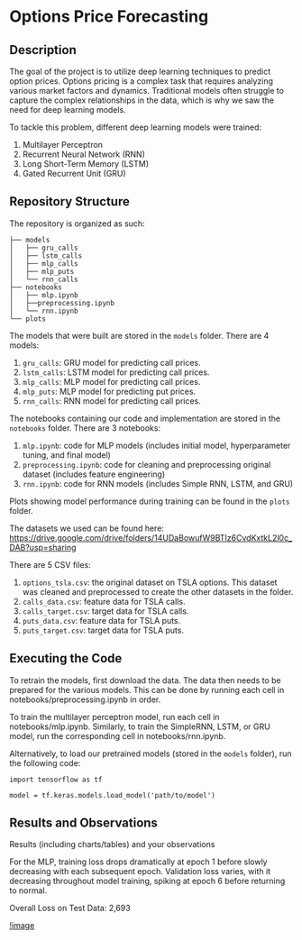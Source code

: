 # Options Price Forecasting

## Description
The goal of the project is to utilize deep learning techniques to predict option prices. Options pricing is a complex task that requires analyzing various market factors and dynamics. Traditional models often struggle to capture the complex relationships in the data, which is why we saw the need for deep learning models. 

To tackle this problem, different deep learning models were trained:
1. Multilayer Perceptron
2. Recurrent Neural Network (RNN)
3. Long Short-Term Memory (LSTM)
4. Gated Recurrent Unit (GRU)

 
## Repository Structure
The repository is organized as such:
```
├── models
│	├── gru_calls
│	├── lstm_calls
│	├── mlp_calls
│	├── mlp_puts
│	└── rnn_calls
├── notebooks
│	├── mlp.ipynb
│	├──preprocessing.ipynb
│	└── rnn.ipynb
└── plots
```

The models that were built are stored in the `models` folder. There are 4 models:
1. `gru_calls`: GRU model for predicting call prices.
2. `lstm_calls`: LSTM model for predicting call prices.
3. `mlp_calls`: MLP model for predicting call prices.
4. `mlp_puts`: MLP model for predicting put prices.
5. `rnn_calls`: RNN model for predicting call prices.

The notebooks containing our code and implementation are stored in the `notebooks` folder. There are 3 notebooks:
1. `mlp.ipynb`: code for MLP models (includes initial model, hyperparameter tuning, and final model)
2. `preprocessing.ipynb`: code for cleaning and preprocessing original dataset (includes feature engineering) 
3. `rnn.ipynb`: code for RNN models (includes Simple RNN, LSTM, and GRU)

Plots showing model performance during training can be found in the `plots` folder.

The datasets we used can be found here: https://drive.google.com/drive/folders/14UDaBowufW9BTIz6CvdKxtkL2l0c_DAB?usp=sharing

There are 5 CSV files:
 1. `options_tsla.csv`: the original dataset on TSLA options. This dataset was cleaned and preprocessed to create the other datasets in the folder.
 2. `calls_data.csv`: feature data for TSLA calls.
 3. `calls_target.csv`: target data for TSLA calls.
 4. `puts_data.csv`: feature data for TSLA puts.
 5. `puts_target.csv`: target data for TSLA puts.

## Executing the Code
To retrain the models, first download the data. The data then needs to be prepared for the various models. This can be done by running each cell in notebooks/preprocessing.ipynb in order.

To train the multilayer perceptron model, run each cell in notebooks/mlp.ipynb. Similarly, to train the SimpleRNN, LSTM, or GRU model, run the corresponding cell in notebooks/rnn.ipynb.

Alternatively, to load our pretrained models (stored in the `models` folder), run the following code:
```
import tensorflow as tf

model = tf.keras.models.load_model('path/to/model')
```

## Results and Observations
Results (including charts/tables) and your observations

For the MLP, training loss drops dramatically at epoch 1 before slowly decreasing with each subsequent epoch. Validation loss varies, with it decreasing throughout model training, spiking at epoch 6 before returning to normal. 

Overall Loss on Test Data: 2,693

[!image](plots/mlp.png)
